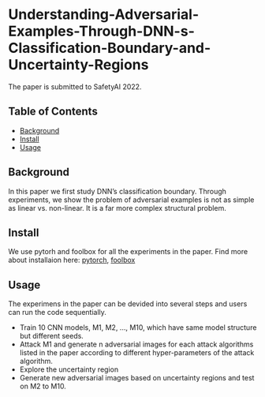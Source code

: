 # Understanding-Adversarial-Examples-Through-DNN-s-Classification-Boundary-and-Uncertainty-Regions

The paper is submitted to SafetyAI 2022.


## Table of Contents

- [Background](#background)
- [Install](#install)
- [Usage](#usage)

## Background

In this paper we first study DNN’s classification boundary. Through experiments, we show the problem of adversarial examples is not as simple as linear vs. non-linear. It is a far more complex structural problem.

## Install

We use pytorh and foolbox for all the experiments in the paper. Find more about installaion here: [pytorch](https://pytorch.org/get-started/locally/), [foolbox](https://foolbox.jonasrauber.de/guide/getting-started.html)

## Usage

The experimens in the paper can be devided into several steps and users can run the code sequentially.

- Train 10 CNN models, M1, M2, ..., M10, which have same model structure but different seeds.
- Attack M1 and generate n adversarial images for each attack algorithms listed in the paper according to different hyper-parameters of the attack algorithm.
- Explore the uncertainty region
- Generate new adversarial images based on uncertainty regions and test on M2 to M10.
